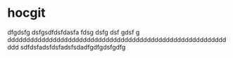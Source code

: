 # hocgit
dfgdsfg
dsfgsdfdsfdasfa
fdsg
dsfg
dsf
gdsf
g
ddddddddddddddddddddddddddddddddddddddddddddddddddddddddddddd
sdfdsfadsfdsfadsfsdadfgdfgdsfgdfg
